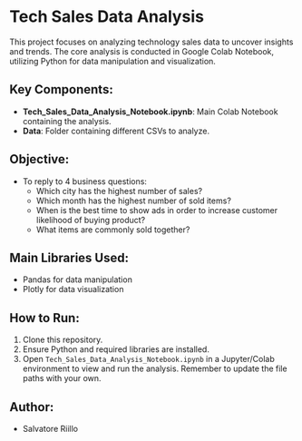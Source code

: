 # Tech Sales Data Analysis

This project focuses on analyzing technology sales data to uncover insights and trends. The core analysis is conducted in Google Colab Notebook, utilizing Python for data manipulation and visualization.

## Key Components:
- **Tech_Sales_Data_Analysis_Notebook.ipynb**: Main Colab Notebook containing the analysis.
- **Data**: Folder containing different CSVs to analyze.

## Objective:
- To reply to 4 business questions: 
  - Which city has the highest number of sales?
  - Which month has the highest number of sold items?
  - When is the best time to show ads in order to increase customer likelihood of buying product?
  - What items are commonly sold together?

## Main Libraries Used:
- Pandas for data manipulation
- Plotly for data visualization

## How to Run:
1. Clone this repository.
2. Ensure Python and required libraries are installed.
3. Open `Tech_Sales_Data_Analysis_Notebook.ipynb` in a Jupyter/Colab environment to view and run the analysis. Remember to update the file paths with your own.

## Author:
- Salvatore Riillo